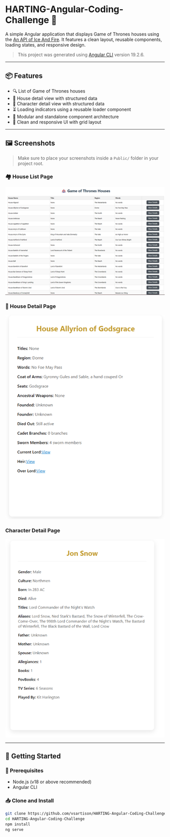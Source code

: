 # HARTING-Angular-Coding-Challenge 🏰

A simple Angular application that displays Game of Thrones houses using the [An API of Ice And Fire](https://anapioficeandfire.com/). It features a clean layout, reusable components, loading states, and responsive design.

> This project was generated using [Angular CLI](https://github.com/angular/angular-cli) version 19.2.6.

---

## 📦 Features

- 🔍 List of Game of Thrones houses
- 📄 House detail view with structured data
- 📄 Character detail view with structured data
- ⏳ Loading indicators using a reusable loader component
- 🧩 Modular and standalone component architecture
- 🎨 Clean and responsive UI with grid layout

---

## 🖼️ Screenshots

> Make sure to place your screenshots inside a `Public/` folder in your project root.

### 🏘️ House List Page
![House List Page](public/HouseList.png)

### 🏰 House Detail Page
![House Detail Page](public/HouseDetails.png)

###  Character Detail Page
![House Detail Page](public/Character.png)

---

## 🚀 Getting Started

### 🔧 Prerequisites

- Node.js (v18 or above recommended)
- Angular CLI

### 📥 Clone and Install

```bash
git clone https://github.com/vsartison/HARTING-Angular-Coding-Challenge.git
cd HARTING-Angular-Coding-Challenge
npm install
ng serve 
